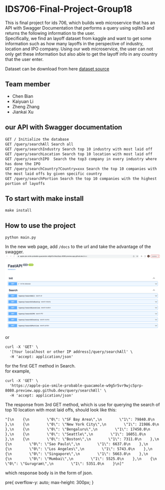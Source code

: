 # IDS706-Final-Project-Group18
This is final project for ids 706, which builds web microservice that has an API with Swagger Documentation that performs a query using sqlite3 and returns the following information to the user.<br>
Specifically, we find an layoff dataset from kaggle and want to get some information such as how many layoffs in the perspective of industry, location and IPO company. Using our web microservice, the user can not only get these information but also able to get the layoff info in any country that the user enter.

Dataset can be download from here [dataset source](https://www.kaggle.com/datasets/theakhilb/layoffs-data-2022)

## Team member
- Chen Bian<br>
- Kaiyuan Li<br>
- Zheng Zhang<br>
- Jiankai Xu<br>

## our API with Swagger documentation
```
GET / Initialize the database
GET /query/searchAll Search all
GET /query/searchIndustry Search top 10 industry with most laid off 
GET /query/searchLocation Search top 10 location with most laid off
GET /query/searchIPO  Search the top3 company in every industry where has done the IPO
GET /query/searchCountry?Country=xxx Search the top 10 companies with the most laid offs by given specific country 
GET /query/searchPortion Search the top 10 companies with the highest portion of layoffs
```

## To start with make install
```
make install
```

## How to use the project
```
python main.py
```

In the new web page, add `/docs` to the url and take the advantage of the swagger.
![docs](/home/picture/docs.png)

or 

```
curl -X 'GET' \
  '[Your localhost or other IP address]/query/searchAll' \
  -H 'accept: application/json'
```
for the first GET method in Search. </br>
for example,
```
curl -X 'GET' \
  'https://apple-pie-smile-probable-guacamole-w9g5r5vr9wjc5prp-8080.preview.app.github.dev/query/searchAll' \
  -H 'accept: application/json'
```

The response from 3rd GET method, which is use for querying the search of top 10 location with most laid offs, should look like this:
```
"[\n    {\n        \"0\": \"SF Bay Area\",\n        \"1\": 79840.0\n    },\n    {\n        \"0\": \"New York City\",\n        \"1\": 21986.0\n    },\n    {\n        \"0\": \"Bengaluru\",\n        \"1\": 17450.0\n    },\n    {\n        \"0\": \"Seattle\",\n        \"1\": 16051.0\n    },\n    {\n        \"0\": \"Boston\",\n        \"1\": 7311.0\n    },\n    {\n        \"0\": \"Sao Paulo\",\n        \"1\": 6637.0\n    },\n    {\n        \"0\": \"Los Angeles\",\n        \"1\": 5743.0\n    },\n    {\n        \"0\": \"Singapore\",\n        \"1\": 5663.0\n    },\n    {\n        \"0\": \"Mumbai\",\n        \"1\": 5525.0\n    },\n    {\n        \"0\": \"Gurugram\",\n        \"1\": 5351.0\n    }\n]"
```
which response body is in the form of json.


<sytle>pre{
  overflow-y: auto;
  max-height: 300px;
}</style>
